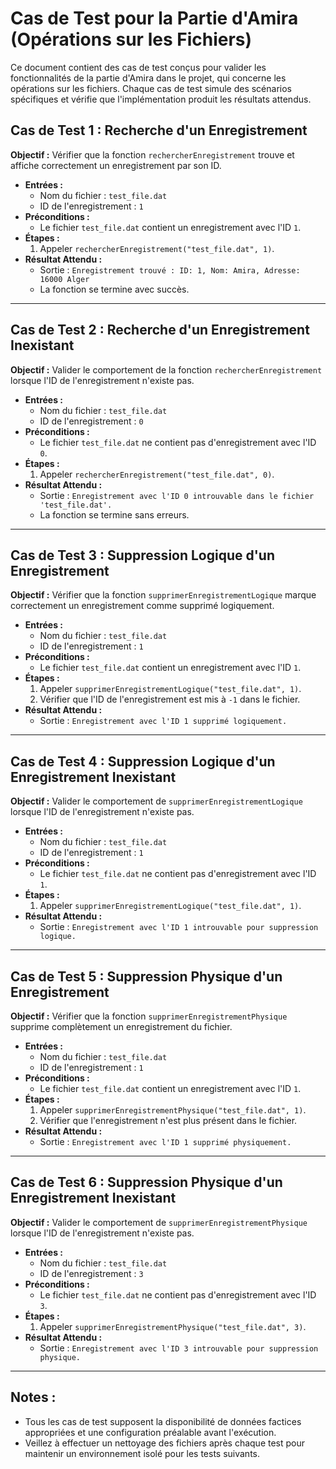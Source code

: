 # Cas de Test pour la Partie d'Amira (Opérations sur les Fichiers)

Ce document contient des cas de test conçus pour valider les fonctionnalités de la partie d'Amira dans le projet, qui concerne les opérations sur les fichiers. Chaque cas de test simule des scénarios spécifiques et vérifie que l'implémentation produit les résultats attendus.

## Cas de Test 1 : Recherche d'un Enregistrement

**Objectif :** Vérifier que la fonction `rechercherEnregistrement` trouve et affiche correctement un enregistrement par son ID.

- **Entrées :**
  - Nom du fichier : `test_file.dat`
  - ID de l'enregistrement : `1`
- **Préconditions :**
  - Le fichier `test_file.dat` contient un enregistrement avec l'ID `1`.
- **Étapes :**
  1. Appeler `rechercherEnregistrement("test_file.dat", 1)`.
- **Résultat Attendu :**
  - Sortie : `Enregistrement trouvé : ID: 1, Nom: Amira, Adresse: 16000 Alger`
  - La fonction se termine avec succès.

---

## Cas de Test 2 : Recherche d'un Enregistrement Inexistant

**Objectif :** Valider le comportement de la fonction `rechercherEnregistrement` lorsque l'ID de l'enregistrement n'existe pas.

- **Entrées :**
  - Nom du fichier : `test_file.dat`
  - ID de l'enregistrement : `0`
- **Préconditions :**
  - Le fichier `test_file.dat` ne contient pas d'enregistrement avec l'ID `0`.
- **Étapes :**
  1. Appeler `rechercherEnregistrement("test_file.dat", 0)`.
- **Résultat Attendu :**
  - Sortie : `Enregistrement avec l'ID 0 introuvable dans le fichier 'test_file.dat'.`
  - La fonction se termine sans erreurs.

---

## Cas de Test 3 : Suppression Logique d'un Enregistrement

**Objectif :** Vérifier que la fonction `supprimerEnregistrementLogique` marque correctement un enregistrement comme supprimé logiquement.

- **Entrées :**
  - Nom du fichier : `test_file.dat`
  - ID de l'enregistrement : `1`
- **Préconditions :**
  - Le fichier `test_file.dat` contient un enregistrement avec l'ID `1`.
- **Étapes :**
  1. Appeler `supprimerEnregistrementLogique("test_file.dat", 1)`.
  2. Vérifier que l'ID de l'enregistrement est mis à `-1` dans le fichier.
- **Résultat Attendu :**
  - Sortie : `Enregistrement avec l'ID 1 supprimé logiquement.`

---

## Cas de Test 4 : Suppression Logique d'un Enregistrement Inexistant

**Objectif :** Valider le comportement de `supprimerEnregistrementLogique` lorsque l'ID de l'enregistrement n'existe pas.

- **Entrées :**
  - Nom du fichier : `test_file.dat`
  - ID de l'enregistrement : `1`
- **Préconditions :**
  - Le fichier `test_file.dat` ne contient pas d'enregistrement avec l'ID `1`.
- **Étapes :**
  1. Appeler `supprimerEnregistrementLogique("test_file.dat", 1)`.
- **Résultat Attendu :**
  - Sortie : `Enregistrement avec l'ID 1 introuvable pour suppression logique.`

---

## Cas de Test 5 : Suppression Physique d'un Enregistrement

**Objectif :** Vérifier que la fonction `supprimerEnregistrementPhysique` supprime complètement un enregistrement du fichier.

- **Entrées :**
  - Nom du fichier : `test_file.dat`
  - ID de l'enregistrement : `1`
- **Préconditions :**
  - Le fichier `test_file.dat` contient un enregistrement avec l'ID `1`.
- **Étapes :**
  1. Appeler `supprimerEnregistrementPhysique("test_file.dat", 1)`.
  2. Vérifier que l'enregistrement n'est plus présent dans le fichier.
- **Résultat Attendu :**
  - Sortie : `Enregistrement avec l'ID 1 supprimé physiquement.`

---

## Cas de Test 6 : Suppression Physique d'un Enregistrement Inexistant

**Objectif :** Valider le comportement de `supprimerEnregistrementPhysique` lorsque l'ID de l'enregistrement n'existe pas.

- **Entrées :**
  - Nom du fichier : `test_file.dat`
  - ID de l'enregistrement : `3`
- **Préconditions :**
  - Le fichier `test_file.dat` ne contient pas d'enregistrement avec l'ID `3`.
- **Étapes :**
  1. Appeler `supprimerEnregistrementPhysique("test_file.dat", 3)`.
- **Résultat Attendu :**
  - Sortie : `Enregistrement avec l'ID 3 introuvable pour suppression physique.`

---


## Notes :
- Tous les cas de test supposent la disponibilité de données factices appropriées et une configuration préalable avant l'exécution.
- Veillez à effectuer un nettoyage des fichiers après chaque test pour maintenir un environnement isolé pour les tests suivants.
